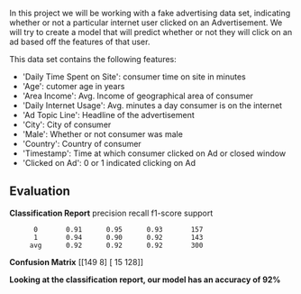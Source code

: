In this project we will be working with a fake advertising data set, indicating whether or not a particular internet user clicked on an Advertisement. We will try to create a model that will predict whether or not they will click on an ad based off the features of that user.

This data set contains the following features:

* 'Daily Time Spent on Site': consumer time on site in minutes
* 'Age': cutomer age in years
* 'Area Income': Avg. Income of geographical area of consumer
* 'Daily Internet Usage': Avg. minutes a day consumer is on the internet
* 'Ad Topic Line': Headline of the advertisement
* 'City': City of consumer
* 'Male': Whether or not consumer was male
* 'Country': Country of consumer
* 'Timestamp': Time at which consumer clicked on Ad or closed window
* 'Clicked on Ad': 0 or 1 indicated clicking on Ad


## Evaluation

**Classification Report**
              precision    recall  f1-score   support

          0       0.91      0.95      0.93       157
          1       0.94      0.90      0.92       143
		 avg      0.92      0.92      0.92       300 


**Confusion Matrix**
 [[149   8]
 [ 15 128]]
       
**Looking at the classification report, our model has an accuracy of 92%**
